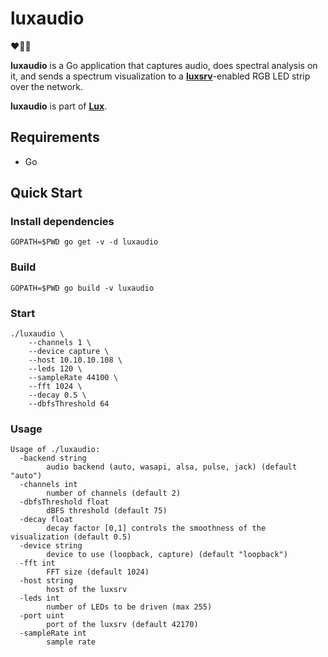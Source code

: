 # luxaudio
❤️💚💙

**luxaudio** is a Go application that captures audio, does spectral analysis 
on it, and sends a spectrum visualization to a **[luxsrv](https://github.com/ivkos/luxsrv)**-enabled RGB LED strip 
over the network.

**luxaudio** is part of **[Lux](https://github.com/ivkos/lux)**.


## Requirements
* Go

## Quick Start

### Install dependencies
`GOPATH=$PWD go get -v -d luxaudio`

### Build
`GOPATH=$PWD go build -v luxaudio`

### Start
```
./luxaudio \
    --channels 1 \
    --device capture \
    --host 10.10.10.108 \
    --leds 120 \
    --sampleRate 44100 \
    --fft 1024 \
    --decay 0.5 \
    --dbfsThreshold 64
```

### Usage
```
Usage of ./luxaudio:
  -backend string
        audio backend (auto, wasapi, alsa, pulse, jack) (default "auto")
  -channels int
        number of channels (default 2)
  -dbfsThreshold float
        dBFS threshold (default 75)
  -decay float
        decay factor [0,1] controls the smoothness of the visualization (default 0.5)
  -device string
        device to use (loopback, capture) (default "loopback")
  -fft int
        FFT size (default 1024)
  -host string
        host of the luxsrv
  -leds int
        number of LEDs to be driven (max 255)
  -port uint
        port of the luxsrv (default 42170)
  -sampleRate int
        sample rate
```
